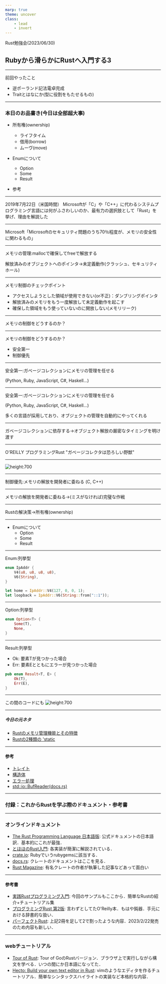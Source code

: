 ```yaml
---
marp: true
theme: uncover
class:
    - lead
    - invert
---
```


 Rust勉強会(2023/06/30)
## Rubyから滑らかにRustへ入門する3

---

前回やったこと
- 逆ポーランド記法電卓完成
- Traitとはなにか(型に役割をもたせるもの)

---

### 本日のお品書き(今日は全部超大事)

- 所有権(ownership)
  - ライフタイム
  - 借用(borrow)
  - ムーヴ(move)

- Enumについて
  - Option
  - Some
  - Result

- 参考

-----

2019年7月22日（米国時間）
Microsoftが「C」や「C++」に代わるシステムプログラミング言語には何がふさわしいのか、最有力の選択肢として「Rust」を挙げ、理由を解説した

---

Microsoft「Microsoftのセキュリティ問題のうち70％程度が、メモリの安全性に関わるもの」

---

メモリの管理:mallocで確保してfreeで解放する

解放済みのオブジェクトへのポインタ→未定義動作(クラッシュ、セキュリティホール)

---

メモリ制御のチェックポイント

- アクセスしようとした領域が使用できない(or不正)：ダンブリングポインタ
- 解放済みのメモリをもう一度解放して未定義動作を起こす
- 確保した領域をもう使っていないのに開放しない(メモリリーク)

---

メモリの制御をどうするのか？

---

メモリの制御をどうするのか？
- 安全第一
- 制御優先

---

安全第一:ガベージコレクションにメモリの管理を任せる

(Python, Ruby, JavaScript, C#, Haskell...)

---

安全第一:ガベージコレクションにメモリの管理を任せる

(Python, Ruby, JavaScript, C#, Haskell...)

多くの言語が採用しており、オブジェクトの管理を自動的にやってくれる

---

ガベージコレクションに依存する→オブジェクト解放の厳密なタイミングを明け渡す

---

O'REILLY プログラミングRust
"ガベージコレクタは恐ろしい野獣"

---

![height:700](../images/languaeges.jpeg)

---

制御優先:メモリの解放を開発者に委ねる
(C, C++)

---

メモリの解放を開発者に委ねる→(ミスがなければ)完璧な作戦

---

Rustの解決策→所有権(ownership)

---

- Enumについて
  - Option
  - Some
  - Result

---

Enum:列挙型

```rust
enum IpAddr {
    V4(u8, u8, u8, u8),
    V6(String),
}

let home = IpAddr::V4(127, 0, 0, 1);
let loopback = IpAddr::V6(String::from("::1"));
```
---

Option:列挙型
```rust
enum Option<T> {
    Some(T),
    None,
}
```

---

Result:列挙型

- Ok<T>: 要素Tが見つかった場合
- Err<E>: 要素Eとともにエラーが見つかった場合

```rust
pub enum Result<T, E> {
    Ok(T),
    Err(E),
}

```

---

この間のコードにも
![height:700](../images/result.png)

---

##### 今日の元ネタ
- [Rustのメモリ管理機能とその特徴](https://garasubo.github.io/hexo/2021/11/07/rust-memory.html)
- [Rustの2種類の 'static](https://laysakura.github.io/2020/05/21/rust-static-lifetime-and-static-bounds/)

---

#### 参考

- [トレイト](https://doc.rust-jp.rs/book-ja/ch10-02-traits.html)
- [構造体](https://doc.rust-jp.rs/book-ja/ch05-02-example-structs.html)
- [エラー処理](https://doc.rust-jp.rs/book-ja/ch09-00-error-handling.html)
- [std::io::BufReader(docs.rs)](https://doc.rust-lang.org/std/io/struct.BufReader.html)

--- 

### 付録：これからRustを学ぶ際のドキュメント・参考書

---

### オンラインドキュメント

- [The Rust Programming Language 日本語版](https://doc.rust-jp.rs/book-ja/): 公式ドキュメントの日本語訳．基本的にこれが最強．
- [とほほのRust入門](https://www.tohoho-web.com/ex/rust.html#functions): 各実装が簡潔に解説されている．
- [crate.io](https://crates.io/): Rubyでいうrubygemsに該当する．
- [docs.rs](https://docs.rs/): クレートのドキュメントはここを見る．
- [Rust Magazine](https://rustmagazine.org/): 有名クレートの作者が執筆した記事などあって面白い

---

#### 参考書
- [実践Rustプログラミング入門](https://www.shuwasystem.co.jp/book/9784798061702.html): 今回のサンプルもここから．簡単なRustの紹介+チュートリアル集
- [プログラミングRust 第2版](https://www.oreilly.co.jp/books/9784873119786/): 言わずとしてたO'Reilly本．もはや鈍器．手元における辞書的な扱い．
- [パーフェクトRust](https://gihyo.jp/book/2023/978-4-297-13322-1): 上記2冊を足して2で割ったような内容．2023/2/22発売のため内容も新しい．

---
### webチュートリアル
- [Tour of Rust](https://tourofrust.com/00_ja.html): Tour of GoのRustバージョン．ブラウザ上で実行しながら構文を学べる．いつの間にか日本語になってた．
- [Hecto: Build your own text editor in Rust](https://www.flenker.blog/hecto/): vimのようなエディタを作るチュートリアル．簡単なシンタックスハイライトの実装など本格的な内容．
